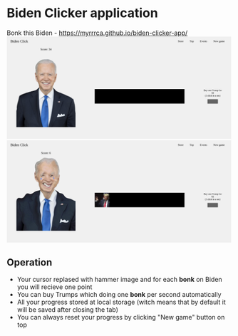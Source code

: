 # Biden Clicker application
Bonk this Biden - https://myrrrca.github.io/biden-clicker-app/
![overview-1](pics/overview-1.png)
![overview-2](pics/overview-2.png)

## Operation
- Your cursor replased with hammer image and for each **bonk** on Biden you will recieve one point
- You can buy Trumps which doing one **bonk** per second automatically
- All your progress stored at local storage (witch means that by default it will be saved after closing the tab)
- You can always reset your progress by clicking "New game" button on top
